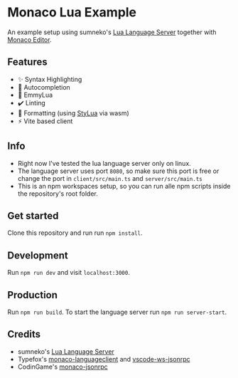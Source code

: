# Monaco Lua Example

An example setup using sumneko's [Lua Language Server](https://github.com/sumneko/lua-language-server/) together with [Monaco Editor](https://github.com/microsoft/monaco-editor).

## Features

- ✨ Syntax Highlighting
- 🚀 Autocompletion
- 🌝 EmmyLua
- ✔️ Linting
- 🦀 Formatting (using [StyLua](https://github.com/JohnnyMorganz/StyLua) via wasm)
- ⚡ Vite based client

## Info

- Right now I've tested the lua language server only on linux.
- The language server uses port `8080`, so make sure this port is free or change the port in `client/src/main.ts` and `server/src/main.ts`
- This is an npm workspaces setup, so you can run alle npm scripts inside the repository's root folder.

## Get started

Clone this repository and run run `npm install`.

## Development

Run `npm run dev` and visit `localhost:3000`.

## Production

Run `npm run build`. To start the language server run `npm run server-start`.

## Credits

- sumneko's [Lua Language Server](https://github.com/sumneko/lua-language-server/)
- Typefox's [monaco-languageclient](https://github.com/TypeFox/monaco-languageclient) and [vscode-ws-jsonrpc](https://github.com/TypeFox/vscode-ws-jsonrpc)
- CodinGame's [monaco-jsonrpc](https://github.com/CodinGame/monaco-jsonrpc)
